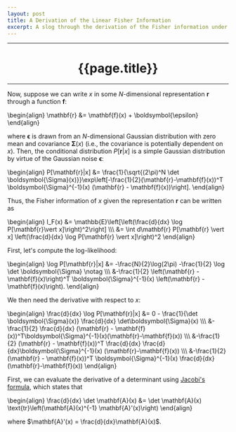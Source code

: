 ```yaml
---
layout: post
title: A Derivation of the Linear Fisher Information
excerpt: A slog through the derivation of the Fisher information under the assumption of Gaussian noise.
---
```

<hr class="rule-header-title-top">
<h1 align="center">{{page.title}}</h1>
<hr class="rule-header-title-bottom">

Now, suppose we can write $x$ in some $N$-dimensional representation $\mathbf{r}$ through a function $\mathbf{f}$:

\begin{align}
\mathbf{r} &= \mathbf{f}(x) + \boldsymbol{\epsilon}
\end{align}

where $\boldsymbol{\epsilon}$ is drawn from an $N$-dimensional Gaussian distribution with zero mean and covariance $\boldsymbol{\Sigma}(x)$ (i.e., the covariance is potentially dependent on $x$). Then, the conditional distribution $P[\mathbf{r}\vert x]$ is a simple Gaussian distribution by virtue of the Gaussian noise $\boldsymbol{\epsilon}$:

\begin{align}
P[\mathbf{r}|x] &= \frac{1}{\sqrt{(2\pi)^N \det \boldsymbol{\Sigma}(x)}}\exp\left[-\frac{1}{2}(\mathbf{r}-\mathbf{f}(x))^T \boldsymbol{\Sigma}^{-1}(x) (\mathbf{r} - \mathbf{f}(x))\right].
\end{align}

Thus, the Fisher information of $x$ given the representation $\mathbf{r}$ can be written as 

\begin{align}
I_F(x) &= \mathbb{E}\left[\left(\frac{d}{dx} \log P[\mathbf{r}\vert x]\right)^2\right] \\\\\\
&=  \int d\mathbf{r} P[\mathbf{r} \vert x] \left(\frac{d}{dx} \log P[\mathbf{r} \vert x]\right)^2
\end{align}

First, let's compute the log-likelihood:

\begin{align}
\log P[\mathbf{r}|x] &= -\frac{N}{2}\log(2\pi) -\frac{1}{2} \log \det \boldsymbol{\Sigma} \notag \\\\\\
&-\frac{1}{2} \left(\mathbf{r} - \mathbf{f}(x)\right)^T \boldsymbol{\Sigma}^{-1}(x) \left(\mathbf{r} - \mathbf{f}(x)\right).
\end{align}

We then need the derivative with respect to $x$:

\begin{align}
\frac{d}{dx} \log P[\mathbf{r}|x] &= 0 - \frac{1}{\det \boldsymbol{\Sigma}(x)} \frac{d}{dx} \det\boldsymbol{\Sigma}(x) \\\\\\
&- \frac{1}{2} \frac{d}{dx} (\mathbf{r} - \mathbf{f}(x))^T\boldsymbol{\Sigma}^{-1}(x)(\mathbf{r}-\mathbf{f}(x)) \\\\\\
&-\frac{1}{2}  (\mathbf{r} - \mathbf{f}(x))^T \frac{d}{dx} \frac{d}{dx}\boldsymbol{\Sigma}^{-1}(x) (\mathbf{r}-\mathbf{f}(x)) \\\\\\
&-\frac{1}{2}  (\mathbf{r} - \mathbf{f}(x))^T \boldsymbol{\Sigma}^{-1}(x) \frac{d}{dx}(\mathbf{r}-\mathbf{f}(x))
\end{align}

First, we can evaluate the derivative of a determinant using <a href="https://en.wikipedia.org/wiki/Jacobi%27s_formula">Jacobi's formula</a>, which states that 

\begin{align}
\frac{d}{dx} \det \mathbf{A}(x) &= \det \mathbf{A}(x) \text{tr}\left(\mathbf{A}(x)^{-1} \mathbf{A}'(x)\right)
\end{align}

where $\mathbf{A}'(x) = \frac{d}{dx}\mathbf{A}(x)$. 